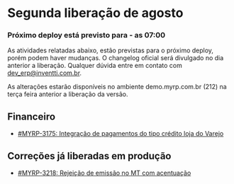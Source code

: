 # Segunda liberação de agosto

### Próximo deploy está previsto para - as 07:00
As atividades relatadas abaixo, estão previstas para o próximo deploy, porém podem haver mudanças. O changelog oficial será divulgado no dia anterior a liberação. Qualquer dúvida entre em contato com dev_erp@inventti.com.br.

As alterações estarão disponíveis no ambiente demo.myrp.com.br (212) na terça feira anterior a liberação da versão.

## Financeiro

* [#MYRP-3175: Integração de pagamentos do tipo crédito loja do Varejo](https://devmyrp.atlassian.net/browse/MYRP-3175)

## Correções já liberadas em produção

* [#MYRP-3218: Rejeição de emissão no MT com acentuação](https://devmyrp.atlassian.net/browse/MYRP-3218)
